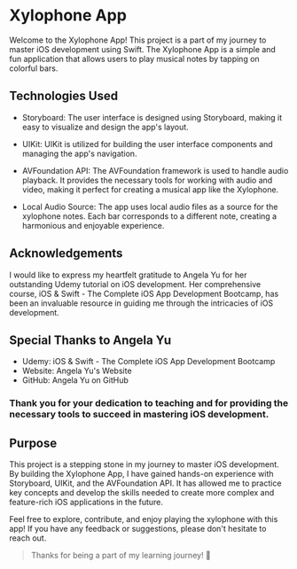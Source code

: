 # Xylophone App
Welcome to the Xylophone App! This project is a part of my journey to master iOS development using Swift. The Xylophone App is a simple and fun application that allows users to play musical notes by tapping on colorful bars.

## Technologies Used
* Storyboard: The user interface is designed using Storyboard, making it easy to visualize and design the app's layout.

* UIKit: UIKit is utilized for building the user interface components and managing the app's navigation.

* AVFoundation API: The AVFoundation framework is used to handle audio playback. It provides the necessary tools for working with audio and video, making it perfect for creating a musical app like the Xylophone.

* Local Audio Source: The app uses local audio files as a source for the xylophone notes. Each bar corresponds to a different note, creating a harmonious and enjoyable experience.

## Acknowledgements
I would like to express my heartfelt gratitude to Angela Yu for her outstanding Udemy tutorial on iOS development. Her comprehensive course, iOS & Swift - The Complete iOS App Development Bootcamp, has been an invaluable resource in guiding me through the intricacies of iOS development.

## Special Thanks to Angela Yu
* Udemy: iOS & Swift - The Complete iOS App Development Bootcamp
* Website: Angela Yu's Website
* GitHub: Angela Yu on GitHub
### Thank you for your dedication to teaching and for providing the necessary tools to succeed in mastering iOS development.

## Purpose
This project is a stepping stone in my journey to master iOS development. By building the Xylophone App, I have gained hands-on experience with Storyboard, UIKit, and the AVFoundation API. It has allowed me to practice key concepts and develop the skills needed to create more complex and feature-rich iOS applications in the future.

Feel free to explore, contribute, and enjoy playing the xylophone with this app! If you have any feedback or suggestions, please don't hesitate to reach out.

> Thanks for being a part of my learning journey! 🚀

